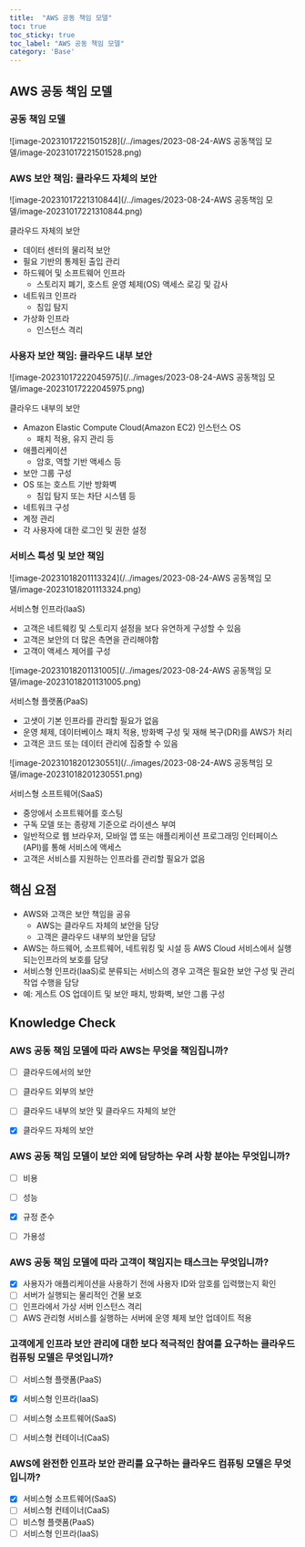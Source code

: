 ```yaml
---
title:  "AWS 공동 책임 모델"
toc: true
toc_sticky: true
toc_label: "AWS 공동 책임 모델"
category: 'Base'
---
```


## AWS 공동 책임 모델

### 공동 책임 모델

![image-20231017221501528](/../images/2023-08-24-AWS 공동책임 모델/image-20231017221501528.png)

### AWS 보안 책임: 클라우드 자체의 보안

![image-20231017221310844](/../images/2023-08-24-AWS 공동책임 모델/image-20231017221310844.png)

클라우드 자체의 보안

-  데이터 센터의 물리적 보안
  - 필요 기반의 통제된 출입 관리 
- 하드웨어 및 소프트웨어 인프라
  - 스토리지 폐기, 호스트 운영 체제(OS) 액세스 로깅 및 감사  
- 네트워크 인프라 
  - 침입 탐지  
- 가상화 인프라 
  - 인스턴스 격리

### 사용자 보안 책임: 클라우드 내부 보안

![image-20231017222045975](/../images/2023-08-24-AWS 공동책임 모델/image-20231017222045975.png)

클라우드 내부의 보안

- Amazon Elastic Compute Cloud(Amazon EC2) 인스턴스 OS 
  -  패치 적용, 유지 관리 등  
- 애플리케이션 
  -  암호, 역할 기반 액세스 등  
- 보안 그룹 구성  
- OS 또는 호스트 기반 방화벽 
  -  침입 탐지 또는 차단 시스템 등  
- 네트워크 구성 
-  계정 관리 
  -  각 사용자에 대한 로그인 및 권한 설정

### 서비스 특성 및 보안 책임

![image-20231018201113324](/../images/2023-08-24-AWS 공동책임 모델/image-20231018201113324.png)

서비스형 인프라(IaaS)

- 고객은 네트웨킹 및 스토리지 설정을 보다 유연하게 구성할 수 있음
- 고객은 보안의 더 많은 측면을 관리해야함
- 고객이 액세스 제어를 구성

![image-20231018201131005](/../images/2023-08-24-AWS 공동책임 모델/image-20231018201131005.png)

서비스형 플랫폼(PaaS)

- 고샛이 기본 인프라를 관리할 필요가 없음
- 운영 체제, 데이터베이스 패치 적용, 방화벽 구성 및 재해 복구(DR)를 AWS가 처리
- 고객은 코드 또는 데이터 관리에 집중할 수 있음

![image-20231018201230551](/../images/2023-08-24-AWS 공동책임 모델/image-20231018201230551.png)

서비스형 소프트웨어(SaaS)

- 중앙에서 소프트웨어를 호스팅
- 구독 모델 또는 종량제 기준으로 라이센스 부여
- 일반적으로 웹 브라우저, 모바일 앱 또는 애플리케이션 프로그래밍 인터페이스(API)를 통해 서비스에 액세스
- 고객은 서비스를 지원하는 인프라를 관리할 필요가 없음

## 핵심 요점

- AWS와 고객은 보안 책임을 공유 
  -  AWS는 클라우드 자체의 보안을 담당 
  -  고객은 클라우드 내부의 보안을 담당 
- AWS는 하드웨어, 소프트웨어, 네트워킹 및 시설 등 AWS Cloud 서비스에서 실행되는인프라의 보호를 담당 
-  서비스형 인프라(IaaS)로 분류되는 서비스의 경우 고객은 필요한 보안 구성 및 관리 작업 수행을 담당 
  -  예: 게스트 OS 업데이트 및 보안 패치, 방화벽, 보안 그룹 구성

## Knowledge Check

### AWS 공동 책임 모델에 따라 AWS는 무엇을 책임집니까?

- [ ]  클라우드에서의 보안

- [ ] 클라우드 외부의 보안

- [ ] 클라우드 내부의 보안 및 클라우드 자체의 보안

- [x] 클라우드 자체의 보안

### AWS 공동 책임 모델이 보안 외에 담당하는 우려 사항 분야는 무엇입니까?

- [ ] 비용
- [ ]  성능
- [x]  규정 준수

- [ ] 가용성

### AWS 공동 책임 모델에 따라 고객이 책임지는 태스크는 무엇입니까?

- [x] 사용자가 애플리케이션을 사용하기 전에 사용자 ID와 암호를 입력했는지 확인
- [ ] 서버가 실행되는 물리적인 건물 보호
- [ ] 인프라에서 가상 서버 인스턴스 격리
- [ ] AWS 관리형 서비스를 실행하는 서버에 운영 체제 보안 업데이트 적용

### 고객에게 인프라 보안 관리에 대한 보다 적극적인 참여를 요구하는 클라우드 컴퓨팅 모델은 무엇입니까?

- [ ] 서비스형 플랫폼(PaaS)
- [x]  서비스형 인프라(IaaS)

- [ ] 서비스형 소프트웨어(SaaS)
- [ ]  서비스형 컨테이너(CaaS)

### AWS에 완전한 인프라 보안 관리를 요구하는 클라우드 컴퓨팅 모델은 무엇입니까?

- [x] 서비스형 소프트웨어(SaaS)
- [ ] 서비스형 컨테이너(CaaS)
- [ ] 비스형 플랫폼(PaaS)
- [ ] 서비스형 인프라(IaaS)